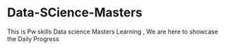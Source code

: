 # Data-SCience-Masters
This is Pw skills Data science Masters Learning , We are here to showcase the Daily Progress
